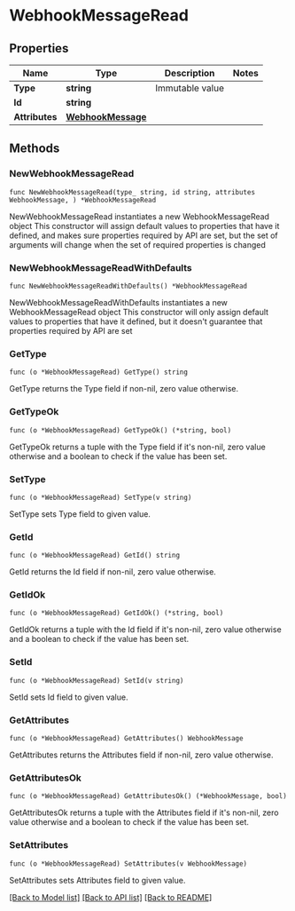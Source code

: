 # WebhookMessageRead

## Properties

Name | Type | Description | Notes
------------ | ------------- | ------------- | -------------
**Type** | **string** | Immutable value | 
**Id** | **string** |  | 
**Attributes** | [**WebhookMessage**](WebhookMessage.md) |  | 

## Methods

### NewWebhookMessageRead

`func NewWebhookMessageRead(type_ string, id string, attributes WebhookMessage, ) *WebhookMessageRead`

NewWebhookMessageRead instantiates a new WebhookMessageRead object
This constructor will assign default values to properties that have it defined,
and makes sure properties required by API are set, but the set of arguments
will change when the set of required properties is changed

### NewWebhookMessageReadWithDefaults

`func NewWebhookMessageReadWithDefaults() *WebhookMessageRead`

NewWebhookMessageReadWithDefaults instantiates a new WebhookMessageRead object
This constructor will only assign default values to properties that have it defined,
but it doesn't guarantee that properties required by API are set

### GetType

`func (o *WebhookMessageRead) GetType() string`

GetType returns the Type field if non-nil, zero value otherwise.

### GetTypeOk

`func (o *WebhookMessageRead) GetTypeOk() (*string, bool)`

GetTypeOk returns a tuple with the Type field if it's non-nil, zero value otherwise
and a boolean to check if the value has been set.

### SetType

`func (o *WebhookMessageRead) SetType(v string)`

SetType sets Type field to given value.


### GetId

`func (o *WebhookMessageRead) GetId() string`

GetId returns the Id field if non-nil, zero value otherwise.

### GetIdOk

`func (o *WebhookMessageRead) GetIdOk() (*string, bool)`

GetIdOk returns a tuple with the Id field if it's non-nil, zero value otherwise
and a boolean to check if the value has been set.

### SetId

`func (o *WebhookMessageRead) SetId(v string)`

SetId sets Id field to given value.


### GetAttributes

`func (o *WebhookMessageRead) GetAttributes() WebhookMessage`

GetAttributes returns the Attributes field if non-nil, zero value otherwise.

### GetAttributesOk

`func (o *WebhookMessageRead) GetAttributesOk() (*WebhookMessage, bool)`

GetAttributesOk returns a tuple with the Attributes field if it's non-nil, zero value otherwise
and a boolean to check if the value has been set.

### SetAttributes

`func (o *WebhookMessageRead) SetAttributes(v WebhookMessage)`

SetAttributes sets Attributes field to given value.



[[Back to Model list]](../README.md#documentation-for-models) [[Back to API list]](../README.md#documentation-for-api-endpoints) [[Back to README]](../README.md)


